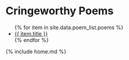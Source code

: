 # Cringeworthy Poems

<ul>
   {% for item in site.data.poem_list.poems %}
      <li><a href="{{ item.url }}">{{ item.title }}</a></li>
   {% endfor %}
</ul>

{% include home.md %}